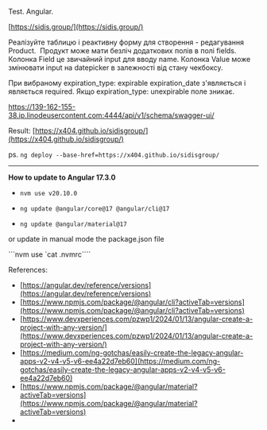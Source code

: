 Test. Angular.

[https://sidis.group/](https://sidis.group/)


Реалізуйте таблицю і реактивну форму для створення - редагування Product.  Продукт може мати безліч додаткових полів в полі fields.
Колонка Field це звичайний input для вводу name.
Колонка Value може змінювати input на datepicker в залежності від стану чекбоксу.

При вибраному expiration_type: expirable expiration_date з'являється і являється required.
Якщо expiration_type: unexpirable поле зникає.

https://139-162-155-38.ip.linodeusercontent.com:4444/api/v1/schema/swagger-ui/



Result: [https://x404.github.io/sidisgroup/](https://x404.github.io/sidisgroup/)


ps.
```ng deploy --base-href=https://x404.github.io/sidisgroup/```

---
**How to update to Angular 17.3.0**

* ```nvm use v20.10.0```

* ```ng update @angular/core@17 @angular/cli@17```
* ```ng update @angular/material@17```

or update in manual mode the package.json file

```nvm use `cat .nvmrc````


References:

* [https://angular.dev/reference/versions](https://angular.dev/reference/versions)
* [https://www.npmjs.com/package/@angular/cli?activeTab=versions](https://www.npmjs.com/package/@angular/cli?activeTab=versions)
* [https://www.devxperiences.com/pzwp1/2024/01/13/angular-create-a-project-with-any-version/](https://www.devxperiences.com/pzwp1/2024/01/13/angular-create-a-project-with-any-version/)
* [https://medium.com/ng-gotchas/easily-create-the-legacy-angular-apps-v2-v4-v5-v6-ee4a22d7eb60](https://medium.com/ng-gotchas/easily-create-the-legacy-angular-apps-v2-v4-v5-v6-ee4a22d7eb60)
* [https://www.npmjs.com/package/@angular/material?activeTab=versions](https://www.npmjs.com/package/@angular/material?activeTab=versions)
* 

